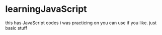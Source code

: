 # learningJavaScript
this has JavaScript codes i was practicing on you can use if you like.
just basic stuff
